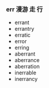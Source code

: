 ### err 漫游 走 行

- errant
- errantry
- erratic
- error
- erring
- aberrant
- aberrance
- aberration
- inerrable
- inerrancy